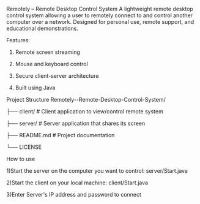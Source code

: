 Remotely – Remote Desktop Control System
A lightweight remote desktop control system allowing a user to remotely connect to and control another computer over a network. Designed for personal use, remote support, and educational demonstrations.

Features:
1) Remote screen streaming

2) Mouse and keyboard control

3) Secure client-server architecture

4) Built using Java

Project Structure
Remotely--Remote-Desktop-Control-System/


├── client/          # Client application to view/control remote system

├── server/          # Server application that shares its screen

├── README.md        # Project documentation

└── LICENSE




How to use

1)Start the server on the computer you want to control:
server/Start.java


2)Start the client on your local machine:
client/Start.java

3)Enter Server's IP address and password to connect
